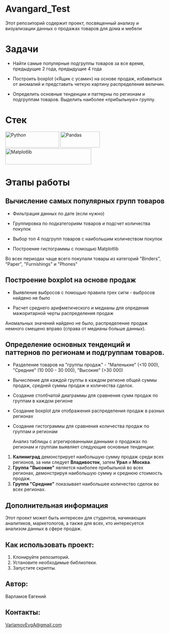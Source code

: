 # Avangard_Test

Этот репозиторий содержит проект, посвященный анализу и визуализации данных о продажах товаров для дома и мебели

# Задачи

* Найти самые популярные подгруппы товаров за все время, предыдущие 2 года, предыдущие 4 года

* Построить boxplot («Ящик с усами») на основе продаж, избавиться от аномалий и представить четкую картину распределения величин.

* Определить основные тенденции и паттерны по регионам и подгруппам товаров. Выделить наиболее «прибыльную» группу.

# Стек

<p float="left">
  <img alt="Python" height="50" src="https://upload.wikimedia.org/wikipedia/commons/thumb/f/f8/Python_logo_and_wordmark.svg/486px-Python_logo_and_wordmark.svg.png" width="169" />
  <img alt="Pandas" height="50" src="https://upload.wikimedia.org/wikipedia/commons/thumb/e/ed/Pandas_logo.svg/512px-Pandas_logo.svg.png?20200209204934" width="124" />
  <img alt="Matplotlib" height="50" src="https://upload.wikimedia.org/wikipedia/en/thumb/5/56/Matplotlib_logo.svg/540px-Matplotlib_logo.svg.png?20090730120601" width="270" />
</p>

# Этапы работы

## Вычисление самых популярных групп товаров

* Фильтрация данных по дате (если нужно)

* Группировка по подкатегориям товаров и подсчет количества покупок

* Выбор топ 4 подгрупп товаров с наибольшим количеством покупок

* Построение гистограммы с помощью Matplotlib

Во всех периодах чаще всего покупали товары из категорий "Binders", "Paper", "Furnishings" и "Phones"

## Построение boxplot на основе продаж

* Выявление выбросов с помощью правила трех сигм - выбросов найдено не было

* Расчет среднего арифметического и медианы для опредения мажоритарной черты распределения продаж

Аномальных значений найдено не было, распределение продаж немного смещено вправо (справа от медианы больше данных).

## Определение основных тенденций и паттернов по регионам и подгруппам товаров.

* Разделение товаров на "группы продаж" - "Маленькие" (<10 000), "Средние" (10 000 - 30 000), "Высокие" (>30 000)

* Вычисление для каждой группы в каждом регионе общей суммы продаж, средней суммы продаж и количества сделок.

* Создание столбчатой диаграммы для сравнения сумм продаж по группам в каждом регионе

* Создание boxplot для отображения распределения продаж в разных регионах

* Создание гистограммы для сравнения количества продаж по группам и регионам

  Анализ таблицы с агрегированными данными о продажах по регионам и группам выявляет следующие основные тенденции:

1) **Калиниград** демонстрирует наибольшую сумму продаж среди всех регионов, за ним следует **Владивосток**, затем **Урал** и **Москва**.
2) **Группа "Высокие"** является наиболее прибыльной во всех регионах, демонстрируя наибольшую сумму и среднюю стоимость продаж.
3) **Группа "Средние"** показывает наибольшее количество сделок во всех регионах.

## Дополнительная информация

Этот проект может быть интересен для студентов, начинающих аналитиков, маркетологов, а также для всех, кто интересуется анализом данных в сфере продаж. 

## Как использовать проект:

1. Клонируйте репозиторий.
2. Установите необходимые библиотеки.
3. Запустите скрипты.


## Автор: 

Варламов Евгений

## Контакты: 

VarlamovEvgA@gmail.com
